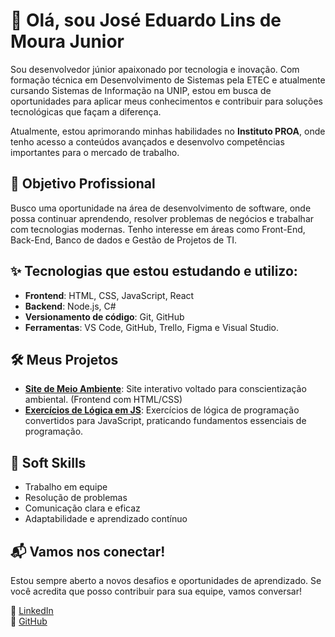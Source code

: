 # 👋 Olá, sou José Eduardo Lins de Moura Junior

Sou desenvolvedor júnior apaixonado por tecnologia e inovação. Com formação técnica em Desenvolvimento de Sistemas pela ETEC e atualmente cursando Sistemas de Informação na UNIP, estou em busca de oportunidades para aplicar meus conhecimentos e contribuir para soluções tecnológicas que façam a diferença.

Atualmente, estou aprimorando minhas habilidades no **Instituto PROA**, onde tenho acesso a conteúdos avançados e desenvolvo competências importantes para o mercado de trabalho.

## 🚀 Objetivo Profissional
Busco uma oportunidade na área de desenvolvimento de software, onde possa continuar aprendendo, resolver problemas de negócios e trabalhar com tecnologias modernas. Tenho interesse em áreas como Front-End, Back-End, Banco de dados e Gestão de Projetos de TI.

## ✨ Tecnologias que estou estudando e utilizo:
- **Frontend**: HTML, CSS, JavaScript, React
- **Backend**: Node.js, C#
- **Versionamento de código**: Git, GitHub
- **Ferramentas**: VS Code, GitHub, Trello, Figma e Visual Studio.

## 🛠️ Meus Projetos
- **[Site de Meio Ambiente](https://github.com/Joseeduardo77/site-meio-ambiente)**: Site interativo voltado para conscientização ambiental. (Frontend com HTML/CSS)
- **[Exercícios de Lógica em JS](https://github.com/Joseeduardo77/exercicios-logica-js)**: Exercícios de lógica de programação convertidos para JavaScript, praticando fundamentos essenciais de programação.

## 🧠 Soft Skills
- Trabalho em equipe
- Resolução de problemas
- Comunicação clara e eficaz
- Adaptabilidade e aprendizado contínuo

## 📬 Vamos nos conectar!
Estou sempre aberto a novos desafios e oportunidades de aprendizado. Se você acredita que posso contribuir para sua equipe, vamos conversar!

🔗 [LinkedIn](https://www.linkedin.com/in/jos%C3%A9-eduardo-lins-a13541189/)  
🔗 [GitHub](https://github.com/Joseeduardo77)

